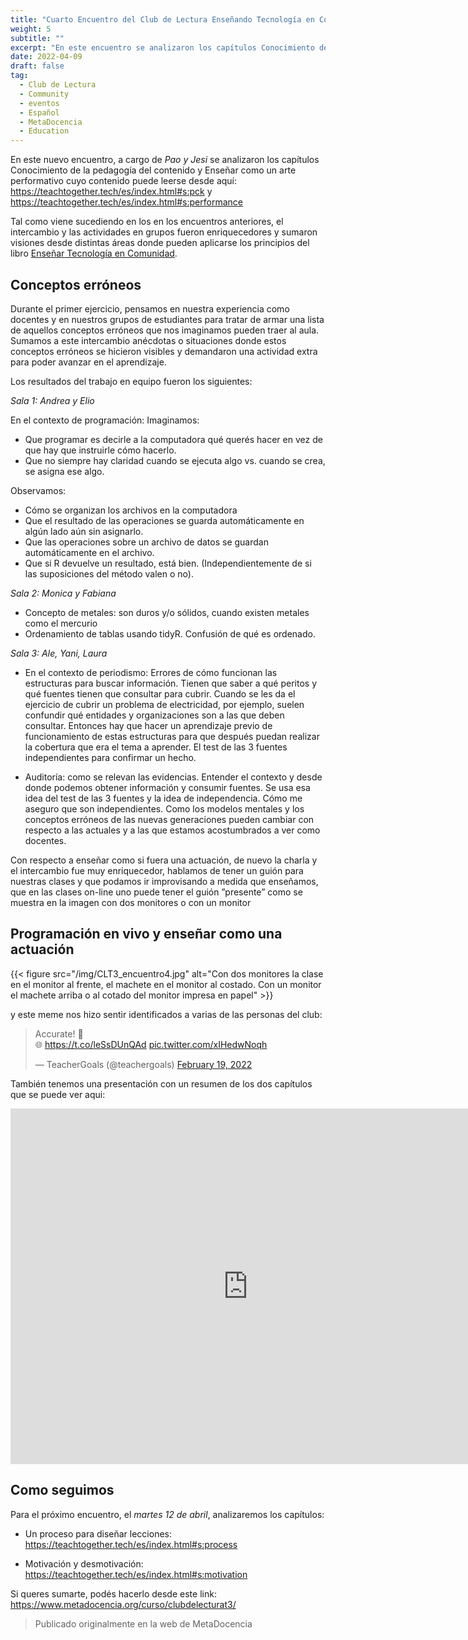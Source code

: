 ```yaml
---
title: "Cuarto Encuentro del Club de Lectura Enseñando Tecnología en Comunidad"
weight: 5
subtitle: ""
excerpt: "En este encuentro se analizaron los capítulos Conocimiento de la pedagogía del contenido y Enseñar como un arte performativo. "
date: 2022-04-09
draft: false
tag:
  - Club de Lectura
  - Community
  - eventos
  - Español
  - MetaDocencia
  - Education
---
```


En este nuevo encuentro, a cargo de _Pao y Jesi_ se analizaron los capítulos Conocimiento de la pedagogía del contenido y Enseñar como un arte performativo cuyo contenido puede leerse desde aquí: https://teachtogether.tech/es/index.html#s:pck y https://teachtogether.tech/es/index.html#s:performance

Tal como viene sucediendo en los en los encuentros anteriores, el intercambio y las actividades en grupos fueron enriquecedores y sumaron visiones desde distintas áreas donde pueden aplicarse los principios del libro [Enseñar Tecnología en Comunidad](https://teachtogether.tech/es/index.html).

## Conceptos erróneos

Durante el primer ejercicio, pensamos en nuestra experiencia como docentes y en nuestros grupos de estudiantes para tratar de armar una lista de aquellos conceptos erróneos que nos imaginamos pueden traer al aula. Sumamos a este intercambio anécdotas o situaciones donde estos conceptos erróneos se hicieron visibles y demandaron una actividad extra para poder avanzar en el aprendizaje.

Los resultados del trabajo en equipo fueron los siguientes:

_Sala 1: Andrea y Elio_

En el contexto de programación:
Imaginamos:
- Que programar es decirle a la computadora qué querés hacer en vez de que hay que instruirle cómo hacerlo. 
- Que no siempre hay claridad cuando se ejecuta algo vs. cuando se crea, se asigna ese algo.

Observamos:
- Cómo se organizan los archivos en la computadora
- Que el resultado de las operaciones se guarda automáticamente en algún lado aún sin asignarlo.
- Que las operaciones sobre un archivo de datos se guardan automáticamente en el archivo.
- Que si R devuelve un resultado, está bien. (Independientemente de si las suposiciones del método valen o no).

_Sala 2: Monica y Fabiana_

- Concepto de metales: son duros y/o sólidos, cuando existen metales como el mercurio
- Ordenamiento de tablas usando tidyR. Confusión de qué es ordenado.


_Sala 3: Ale, Yani, Laura_

- En el contexto de periodismo: Errores de cómo funcionan las estructuras para buscar información.  Tienen que saber a qué peritos y qué fuentes tienen que consultar para cubrir.  Cuando se les da el ejercicio de cubrir un problema de electricidad, por ejemplo, suelen confundir qué entidades y organizaciones son a las que deben consultar.  Entonces hay que hacer un aprendizaje previo de funcionamiento de estas estructuras para que después puedan realizar la cobertura que era el tema a aprender.  El test de las 3 fuentes independientes para confirmar un hecho.

- Auditoría: como se relevan las evidencias.  Entender el contexto y desde donde podemos obtener información y consumir fuentes.  Se usa esa idea del test de las 3 fuentes y la idea de independencia. Cómo me aseguro que son independientes.
Como los modelos mentales y los conceptos erróneos de las nuevas generaciones pueden cambiar con respecto a las actuales y a las que estamos acostumbrados a ver como docentes.

Con respecto a enseñar como si fuera una actuación, de nuevo la charla y el intercambio fue muy enriquecedor, hablamos de tener un guión para nuestras clases y que podamos ir improvisando a medida que enseñamos, que en las clases on-line uno puede tener el guión ”presente” como se muestra en la imagen con dos monitores o con un monitor


## Programación en vivo y enseñar como una actuación

{{< figure src="/img/CLT3_encuentro4.jpg"  alt="Con dos monitores la clase en el monitor al frente, el machete en el monitor al costado. Con un monitor el machete arriba o al cotado del monitor impresa en papel" >}}

y este meme nos hizo sentir identificados a varias de las personas del club:

<blockquote class="twitter-tweet"><p lang="en" dir="ltr">Accurate! 💯<br>🌐 <a href="https://t.co/leSsDUnQAd">https://t.co/leSsDUnQAd</a> <a href="https://t.co/xIHedwNoqh">pic.twitter.com/xIHedwNoqh</a></p>&mdash; TeacherGoals (@teachergoals) <a href="https://twitter.com/teachergoals/status/1495031201224171522?ref_src=twsrc%5Etfw">February 19, 2022</a></blockquote> <script async src="https://platform.twitter.com/widgets.js" charset="utf-8"></script> 

También tenemos una presentación con un resumen de los dos capítulos que se puede ver aqui: 


<iframe src="https://docs.google.com/presentation/d/1aeTj5DcjaOIh7WF1VqD5dmiiPuucadvB3bxRQCP7zR0/embed?start=false&loop=false&delayms=3000" frameborder="0" width="760" height="569" allowfullscreen="true" mozallowfullscreen="true" webkitallowfullscreen="true"></iframe>


## Como seguimos

Para el próximo encuentro, el _martes 12 de abril_, analizaremos los capítulos:

* Un proceso para diseñar lecciones: https://teachtogether.tech/es/index.html#s:process

* Motivación y desmotivación: 
https://teachtogether.tech/es/index.html#s:motivation

Si queres sumarte, podés hacerlo desde este link: https://www.metadocencia.org/curso/clubdelecturat3/ 

> Publicado originalmente en la web de MetaDocencia